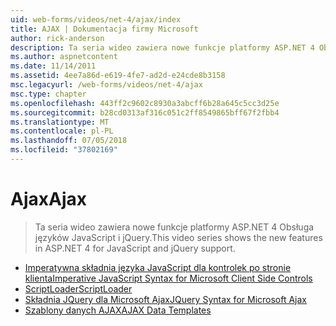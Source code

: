 ```yaml
---
uid: web-forms/videos/net-4/ajax/index
title: AJAX | Dokumentacja firmy Microsoft
author: rick-anderson
description: Ta seria wideo zawiera nowe funkcje platformy ASP.NET 4 Obsługa języków JavaScript i jQuery.
ms.author: aspnetcontent
ms.date: 11/14/2011
ms.assetid: 4ee7a86d-e619-4fe7-ad2d-e24cde8b3158
msc.legacyurl: /web-forms/videos/net-4/ajax
msc.type: chapter
ms.openlocfilehash: 443ff2c9602c8930a3abcff6b28a645c5cc3d25e
ms.sourcegitcommit: b28cd0313af316c051c2ff8549865bff67f2fbb4
ms.translationtype: MT
ms.contentlocale: pl-PL
ms.lasthandoff: 07/05/2018
ms.locfileid: "37802169"
---
```

<a name="ajax"></a><span data-ttu-id="95553-103">Ajax</span><span class="sxs-lookup"><span data-stu-id="95553-103">Ajax</span></span>
====================
> <span data-ttu-id="95553-104">Ta seria wideo zawiera nowe funkcje platformy ASP.NET 4 Obsługa języków JavaScript i jQuery.</span><span class="sxs-lookup"><span data-stu-id="95553-104">This video series shows the new features in ASP.NET 4 for JavaScript and jQuery support.</span></span>


- [<span data-ttu-id="95553-105">Imperatywna składnia języka JavaScript dla kontrolek po stronie klienta</span><span class="sxs-lookup"><span data-stu-id="95553-105">Imperative JavaScript Syntax for Microsoft Client Side Controls</span></span>](aspnet-4-quick-hit-imperative-javascript-syntax-for-microsoft-client-side-controls.md)
- [<span data-ttu-id="95553-106">ScriptLoader</span><span class="sxs-lookup"><span data-stu-id="95553-106">ScriptLoader</span></span>](aspnet-4-quick-hit-the-scriptloader.md)
- [<span data-ttu-id="95553-107">Składnia JQuery dla Microsoft Ajax</span><span class="sxs-lookup"><span data-stu-id="95553-107">JQuery Syntax for Microsoft Ajax</span></span>](aspnet-4-quick-hit-jquery-syntax-for-microsoft-ajax.md)
- [<span data-ttu-id="95553-108">Szablony danych AJAX</span><span class="sxs-lookup"><span data-stu-id="95553-108">AJAX Data Templates</span></span>](aspnet-4-quick-hit-ajax-data-templates.md)
